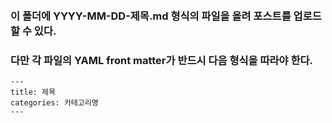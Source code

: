 <Br><Br><Br><Br>

### 이 폴더에 YYYY-MM-DD-제목.md 형식의 파일을 올려 포스트를 업로드할 수 있다.
  
### 다만 각 파일의 YAML front matter가 반드시 다음 형식을 따라야 한다.

```
---
title: 제목
categories: 카테고리명
---
